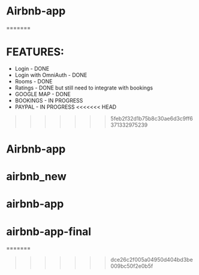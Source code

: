
# Airbnb-app
=======
# FEATURES:
  - Login - DONE
  - Login with OmniAuth - DONE
  - Rooms - DONE
  - Ratings - DONE but still need to integrate with bookings
  - GOOGLE MAP - DONE
  - BOOKINGS - IN PROGRESS
  - PAYPAL - IN PROGRESS
<<<<<<< HEAD
>>>>>>> 5feb2f32d1b75b8c30ae6d3c9ff6371332975239
# Airbnb-app
# airbnb_new
# airbnb-app
# airbnb-app-final
=======
>>>>>>> dce26c2f005a04950d404bd3be009bc50f2e0b5f

